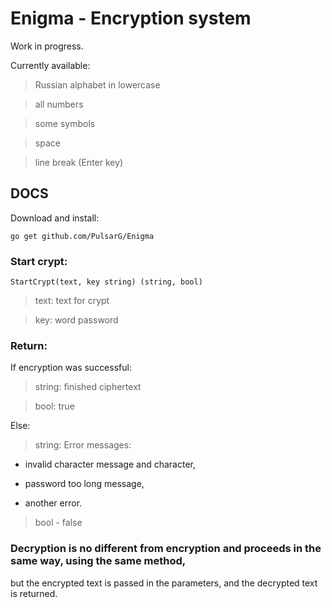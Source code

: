 # Enigma - Encryption system

Work in progress.

Currently available:

> Russian alphabet in lowercase

> all numbers

> some symbols

> space 

> line break (Enter key)

## DOCS

Download and install:
```
go get github.com/PulsarG/Enigma
```

### Start crypt:

```
StartCrypt(text, key string) (string, bool)
```

> text: text for crypt

> key: word password

### Return:

If encryption was successful:

> string: finished ciphertext

> bool: true

Else:

> string: Error messages:

- invalid character message and character,

* password too long message,

+ another error.

> bool - false

### Decryption is no different from encryption and proceeds in the same way, using the same method, 
but the encrypted text is passed in the parameters, and the decrypted text is returned.
